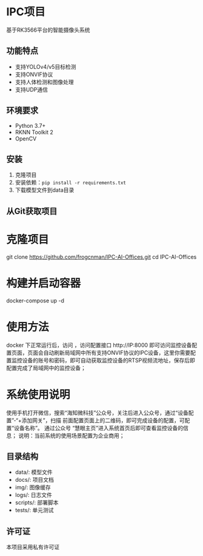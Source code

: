 # IPC项目

基于RK3566平台的智能摄像头系统

## 功能特点

- 支持YOLOv4/v5目标检测
- 支持ONVIF协议
- 支持人体检测和图像处理
- 支持UDP通信

## 环境要求

- Python 3.7+
- RKNN Toolkit 2
- OpenCV

## 安装

1. 克隆项目
2. 安装依赖：`pip install -r requirements.txt`
3. 下载模型文件到data目录

## 从Git获取项目


# 克隆项目
git clone https://github.com/frogcnman/IPC-AI-Offices.git
cd IPC-AI-Offices
# 构建并启动容器
docker-compose up -d

# 使用方法
docker 下正常运行后，访问 ，访问配置接口 http://IP:8000 即可访问监控设备配置页面，页面会自动刷新局域网中所有支持ONVIF协议的IPC设备，这里你需要配置监控设备的账号和密码，即可自动获取监控设备的RTSP视频流地址，保存后即配置完成了局域网中的监控设备；

# 系统使用说明
使用手机打开微信，搜索“海知微科技”公众号，关注后进入公众号，通过“设备配置”-“+添加网关”，扫描 前面配置页面上的二维码，即可完成设备的配置，可配置“设备名称”。
通过公众号 “慧眼主页”进入系统首页后即可查看监控设备的信息；
说明：当前系统的使用场景配置为企业商用；

## 目录结构

- data/: 模型文件
- docs/: 项目文档
- img/: 图像缓存
- logs/: 日志文件
- scripts/: 部署脚本
- tests/: 单元测试

## 许可证

本项目采用私有许可证